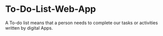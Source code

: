 # To-Do-List-Web-App
A To-do list means that a person needs to complete our tasks or activities written by digital Apps.
